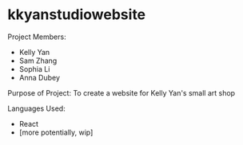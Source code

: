 # kkyanstudiowebsite

Project Members:
- Kelly Yan
- Sam Zhang
- Sophia Li
- Anna Dubey

Purpose of Project:
To create a website for Kelly Yan's small art shop

Languages Used:
- React
- [more potentially, wip]
